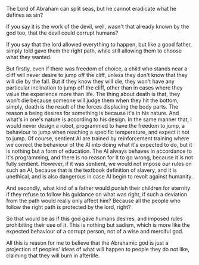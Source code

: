 The Lord of Abraham can split seas, but he cannot eradicate what he defines as sin?

If you say it is the work of the devil, well, wasn't that already known by the god too, that the devil could corrupt humans?

If you say that the lord allowed everything to happen, but like a good father, simply told gave them the right path, while still allowing them to choose what they wanted.

But firstly, even if there was freedom of choice, a child who stands near a cliff will never desire to jump off the cliff, unless they don't know that they will die by the fall. But if they know they will die, they won't have any particular inclination to jump off the cliff, other than in cases where they value the experience more than life. The thing about death is that, they won't die because someone will judge them when they hit the bottom, simply, death is the result of the forces displacing the body parts. The reason a being desires for something is because it's in his nature. And what's in one's nature is according to his design. In the same manner that, I would never design a robot, programmed to have the freedom to jump, a behaviour to jump when reaching a specific temperature, and expect it not to jump. Of course, sentient AI are trained by reinforcement training where we correct the behaviour of the AI into doing what it's expected to do, but it is nothing but a form of education. The AI always behaves in accordance to it's programming, and there is no reason for it to go wrong, because it is not fully sentient. However, if it was sentient, we would not impose our rules on such an AI, because that is the textbook definition of slavery, and it is unethical, and is also dangerous in case AI begin to revolt against humanity.

And secondly, what kind of a father would punish their children for eternity if they refuse to follow his guidance on what was right, if such a deviation from the path would really only affect him? Because all the people who follow the right path is protected by the lord, right?

So that would be as if this god gave humans desires, and imposed rules prohibiting their use of it. This is nothing but sadism, which is more like the expected behaviour of a corrupt person, not of a wise and merciful god.

All this is reason for me to believe that the Abrahamic god is just a projection of peoples' ideas of what will happen to people they do not like, claiming that they will burn in afterlife.